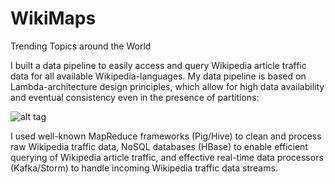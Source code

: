 # WikiMaps
Trending Topics around the World


I built a data pipeline to easily access and query Wikipedia article traffic data for all available Wikipedia-languages. My data pipeline is based on Lambda-architecture design principles, which allow for high data availability and eventual consistency even in the presence of partitions: 

![alt tag](https://s7.postimg.org/lv8uesw2i/Screenshot_2014_10_01_00_02_46.png "Data Pipeline")

I used well-known MapReduce frameworks (Pig/Hive) to clean and process raw Wikipedia traffic data, NoSQL databases (HBase) to enable efficient querying of Wikipedia article traffic, and effective real-time data processors (Kafka/Storm) to handle incoming Wikipedia traffic data streams. 












